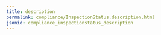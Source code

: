 ```yaml
---
title: description
permalink: compliance/InspectionStatus.description.html
jsonid: compliance_inspectionstatus_description
---
```

